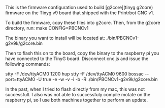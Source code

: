 This is the firmware configuration used to build [g2core](tinyg g2core) firmware on the Tinyg v9 board that shipped with the Printrbot CNC v1.

To build the firmware, copy these files into g2core. Then, from the g2core directory, run:
make CONFIG=PBCNCv1

The binary you want to install will be located at: ./bin/PBCNCv1-g2v9k/g2core.bin

Then to flash this on to the board, copy the binary to the raspberry pi you have connected to the TinyG board. Disconnect cnc.js and issue the following commands:

stty -F /dev/ttyACM0 1200 hup
stty -F /dev/ttyACM0 9600
bossac  --port=ttyACM0  -U true -e -w -v -i -b -R ./bin/PBCNCv1-g2v9k/g2core.bin

In the past, when I tried to flash directly from my mac, this was not successfull. I also was not able to successfuly compile motate on the raspberry pi, so I use both machines together to perform an update. 
